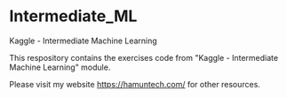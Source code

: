# Intermediate_ML
Kaggle - Intermediate Machine Learning

This respository contains the exercises code from "Kaggle - Intermediate Machine Learning" module.

Please visit my website https://hamuntech.com/ for other resources.

